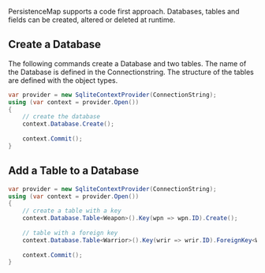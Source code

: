 PersistenceMap supports a code first approach. Databases, tables and fields can be created, altered or deleted at runtime.

## Create a Database
The following commands create a Database and two tables. The name of the Database is defined in the Connectionstring. The structure of the tables are defined with the object types.

```csharp
var provider = new SqliteContextProvider(ConnectionString);
using (var context = provider.Open())
{
	// create the database
    context.Database.Create();
	
    context.Commit();
}
```

## Add a Table to a Database
```csharp
var provider = new SqliteContextProvider(ConnectionString);
using (var context = provider.Open())
{
	// create a table with a key
	context.Database.Table<Weapon>().Key(wpn => wpn.ID).Create();
	
	// table with a foreign key
	context.Database.Table<Warrior>().Key(wrir => wrir.ID).ForeignKey<Weapon>(wrir => wrir.WeaponID, wpn => wpn.ID).Create();
	
    context.Commit();
}
```